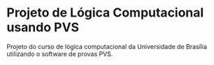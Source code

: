 # Projeto de Lógica Computacional usando PVS

Projeto do curso de lógica computacional da Universidade de Brasília
utilizando o software de provas PVS.
